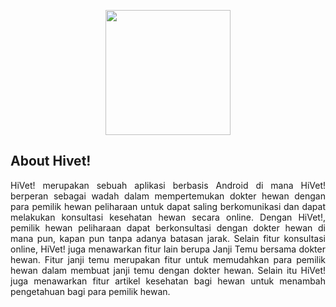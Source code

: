 <p align="center"><img src="https://drive.google.com/uc?export=view&id=11otZKgDxQQizOmwoPvfR2H2IE_XdfvJW" width="200"></p>


## About Hivet!
<p align="justify"> HiVet! merupakan sebuah aplikasi berbasis Android di mana HiVet! berperan sebagai wadah dalam mempertemukan dokter hewan dengan para pemilik hewan peliharaan untuk dapat saling berkomunikasi dan dapat melakukan konsultasi kesehatan hewan secara online. Dengan HiVet!, pemilik hewan peliharaan dapat berkonsultasi dengan dokter hewan di mana pun, kapan pun tanpa adanya batasan jarak. Selain fitur konsultasi online, HiVet! juga menawarkan fitur lain berupa Janji Temu bersama dokter hewan. Fitur janji temu merupakan fitur untuk memudahkan para pemilik hewan dalam membuat janji temu dengan dokter hewan. Selain itu HiVet! juga menawarkan fitur artikel kesehatan bagi hewan untuk menambah pengetahuan bagi para pemilik hewan. </p>
